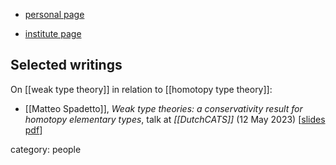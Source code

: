 
* [personal page](https://spadetto.github.io/)

* [institute page](https://eps.leeds.ac.uk/maths/pgr/8476/matteo-spadetto)

## Selected writings

On [[weak type theory]] in relation to [[homotopy type theory]]:

* [[Matteo Spadetto]], *Weak type theories: a conservativity result for homotopy elementary types*, talk at *[[DutchCATS]]* (12 May 2023) &lbrack;[slides pdf](https://dutchcats.github.io/Weak_type_theories/slides_spadetto.pdf)&rbrack;

category: people